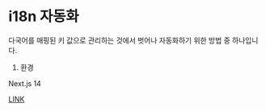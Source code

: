 # i18n 자동화

다국어를 매핑된 키 값으로 관리하는 것에서 벗어나 자동화하기 위한 방법 중 하나입니다.

1. 환경

Next.js 14

[LINK](https://ui.toast.com/weekly-pick/ko_20210303)

